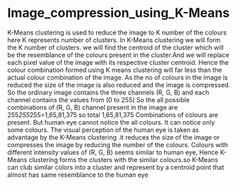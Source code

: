# Image_compression_using_K-Means
K-Means clustering is used to reduce the image to K number of the colours here K represents number of clusters. 
In K-Means clustering we will form the K number of clusters. we will find the centroid of the cluster which will be the resemblance of 
the colours present in the cluster.And we will replace each pixel value of the image with its respective cluster centroid. 
Hence the colour combination formed using K means clustering will far less than the actual colour combination of the image.
As the no of colours in the image is reduced the size of the image is also reduced and the image is compressed.
So the ordinary image contains the three channels (R, G, B) and each channel contains the values from (0 to 255) 
So the all possible combinations of (R, G, B) channel present in the image are 255*255*255=1,65,81,375 so total 
1,65,81,375 Combinations of colours are present. But human eye cannot notice the all colours. It can notice only some colours.
The visual perception of the human eye is taken as advantage by the K-Means clustering .it reduces the size of the image or compresses 
the image by reducing the number of the colours. Colours with different intensity values of (R, G, B) seems similar to human eye,
Hence K-Means clustering forms the clusters with the similar colours.so K-Means can club similar colors into a cluster and represent by 
a centroid point that almost has same resemblance to the human eye
